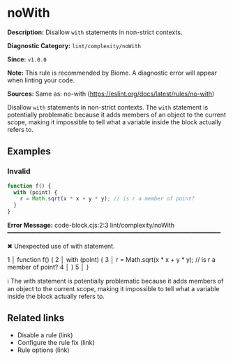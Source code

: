 # noWith

**Description:** Disallow `with` statements in non-strict contexts.

**Diagnostic Category:** `lint/complexity/noWith`

**Since:** `v1.0.0`

**Note:** This rule is recommended by Biome. A diagnostic error will appear when linting your code.

**Sources:** Same as: no-with (https://eslint.org/docs/latest/rules/no-with)

Disallow `with` statements in non-strict contexts. The `with` statement is potentially problematic because it adds members of an object to the current scope, making it impossible to tell what a variable inside the block actually refers to.

## Examples

### Invalid

```cjs
function f() {
  with (point) {
    r = Math.sqrt(x * x + y * y); // is r a member of point?
  }
}
```

**Error Message:**
code-block.cjs:2:3 lint/complexity/noWith ━━━━━━━━━━━━━━━━━━━━━━━━━━━━━━━━━━━━━━━━━━━━━━━━━━━━━━━━━━

✖ Unexpected use of with statement.

1 │ function f() {
2 │   with (point) {
3 │     r = Math.sqrt(x * x + y * y); // is r a member of point?
4 │   }
5 │ }

ℹ The with statement is potentially problematic because it adds members of an object to the current scope, making it impossible to tell what a variable inside the block actually refers to.

## Related links

- Disable a rule (link)
- Configure the rule fix (link)
- Rule options (link)